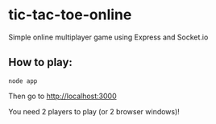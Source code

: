 # tic-tac-toe-online
Simple online multiplayer game using Express and Socket.io

## How to play:
```
node app
```

Then go to <a href="http://localhost:3000">http://localhost:3000</a>

You need 2 players to play (or 2 browser windows)!